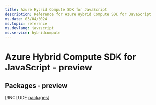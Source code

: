 ```yaml
---
title: Azure Hybrid Compute SDK for JavaScript
description: Reference for Azure Hybrid Compute SDK for JavaScript
ms.date: 03/04/2024
ms.topic: reference
ms.devlang: javascript
ms.service: hybridcompute
---
```

# Azure Hybrid Compute SDK for JavaScript - preview
## Packages - preview
[!INCLUDE [packages](hybrid-compute-index.md)]